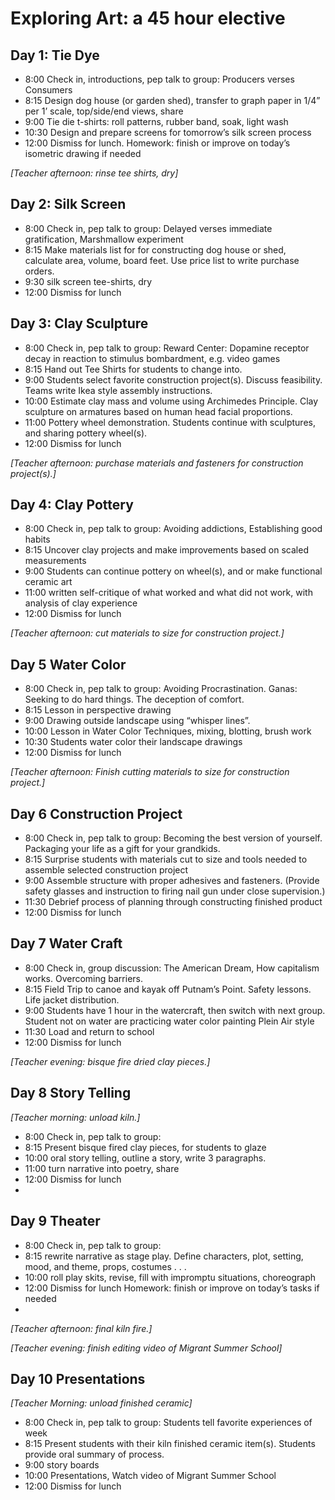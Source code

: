 # Exploring Art: a 45 hour elective

## Day 1: Tie Dye
- 8:00 Check in, introductions, pep talk to group: Producers verses Consumers 
- 8:15 Design dog house (or garden shed), transfer to graph paper in 1/4” per 1’ scale, top/side/end views, share 
- 9:00 Tie die t-shirts: roll patterns, rubber band, soak, light wash
- 10:30 Design and prepare screens for tomorrow’s silk screen process
- 12:00 Dismiss for lunch. Homework: finish or improve on today’s isometric drawing if needed

*[Teacher afternoon: rinse tee shirts, dry]* 

## Day 2: Silk Screen
- 8:00 Check in, pep talk to group: Delayed verses immediate gratification, Marshmallow experiment
- 8:15 Make materials list for for constructing dog house or shed, calculate area, volume, board feet. Use price list to write purchase orders.
- 9:30 silk screen tee-shirts, dry
- 12:00 Dismiss for lunch

## Day 3: Clay Sculpture
- 8:00 Check in, pep talk to group: Reward Center: Dopamine receptor decay in reaction to stimulus bombardment, e.g. video games
- 8:15 Hand out Tee Shirts for students to change into.
- 9:00 Students select favorite construction project(s). Discuss feasibility. Teams write Ikea style assembly instructions.
- 10:00 Estimate clay mass and volume using Archimedes Principle. Clay sculpture on armatures based on human head facial proportions. 
- 11:00 Pottery wheel demonstration.  Students continue with sculptures, and sharing pottery wheel(s).
- 12:00 Dismiss for lunch

*[Teacher afternoon: purchase materials and fasteners for construction project(s).]*

## Day 4: Clay Pottery
- 8:00 Check in, pep talk to group: Avoiding addictions, Establishing good habits
- 8:15 Uncover clay projects and make improvements based on scaled measurements
- 9:00 Students can continue pottery on wheel(s), and or make functional ceramic art
- 11:00 written self-critique of what worked and what did not work, with analysis of clay experience
- 12:00 Dismiss for lunch

*[Teacher afternoon: cut materials to size for construction project.]*

## Day 5 Water Color
- 8:00 Check in, pep talk to group: Avoiding Procrastination. Ganas: Seeking to do hard things. The deception of comfort.
- 8:15 Lesson in perspective drawing
- 9:00 Drawing outside landscape using “whisper lines”.
- 10:00 Lesson in Water Color Techniques, mixing, blotting, brush work
- 10:30 Students water color their landscape drawings 
- 12:00 Dismiss for lunch

*[Teacher afternoon: Finish cutting materials to size for construction project.]*

## Day 6 Construction Project
- 8:00 Check in, pep talk to group: Becoming the best version of yourself. Packaging your life as a gift for your grandkids.
- 8:15 Surprise students with materials cut to size and tools needed to assemble selected construction project
- 9:00 Assemble structure with proper adhesives and fasteners. (Provide safety glasses and instruction to firing nail gun under close supervision.)
- 11:30 Debrief process of planning through constructing finished product
- 12:00 Dismiss for lunch

## Day 7 Water Craft
- 8:00 Check in, group discussion: The American Dream, How capitalism works. Overcoming barriers. 
- 8:15 Field Trip to canoe and kayak off Putnam’s Point. Safety lessons. Life jacket distribution.
- 9:00 Students have 1 hour in the watercraft, then switch with next group. Student not on water are practicing water color painting Plein Air style
- 11:30 Load and return to school
- 12:00 Dismiss for lunch

*[Teacher evening: bisque fire dried clay pieces.]*

## Day 8 Story Telling
*[Teacher morning: unload kiln.]*
- 8:00 Check in, pep talk to group: 
- 8:15 Present bisque fired clay pieces, for students to glaze
- 10:00 oral story telling, outline a story, write 3 paragraphs.
- 11:00 turn narrative into poetry, share
- 12:00 Dismiss for lunch
- 
## Day 9 Theater
- 8:00 Check in, pep talk to group: 
- 8:15 rewrite narrative as stage play. Define characters, plot, setting, mood, and theme, props, costumes . . .
- 10:00 roll play skits, revise, fill with impromptu situations, choreograph 
- 12:00 Dismiss for lunch Homework: finish or improve on today’s tasks if needed
- 
*[Teacher afternoon: final kiln fire.]*

*[Teacher evening: finish editing video of Migrant Summer School]*

## Day 10 Presentations
*[Teacher Morning: unload finished ceramic]*
- 8:00 Check in, pep talk to group: Students tell favorite experiences of week
- 8:15 Present students with their kiln finished ceramic item(s). Students provide oral summary of process.
- 9:00 story boards
- 10:00 Presentations, Watch video of Migrant Summer School
- 12:00 Dismiss for lunch
